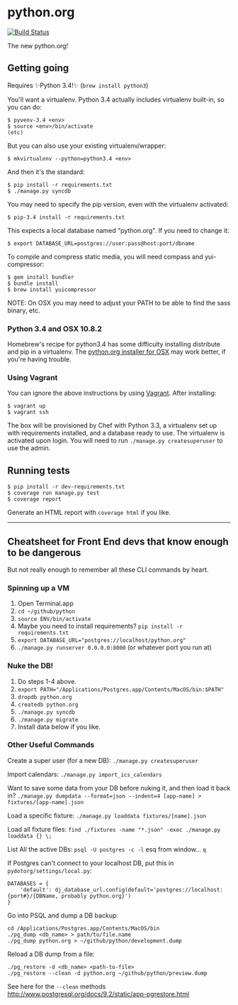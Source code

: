 python.org
==========

[![Build Status](https://travis-ci.org/python/pythondotorg.png?branch=master)](https://travis-ci.org/python/pythondotorg)

The new python.org!

Getting going
-------------

Requires :sparkles:Python 3.4!:sparkles: (`brew install python3`)

You'll want a virtualenv. Python 3.4 actually includes virtualenv built-in,
so you can do:

    $ pyvenv-3.4 <env>
    $ source <env>/bin/activate
    (etc)

But you can also use your existing virtualenv/wrapper:

    $ mkvirtualenv --python=python3.4 <env>

And then it's the standard:

    $ pip install -r requirements.txt
    $ ./manage.py syncdb

You may need to specify the pip version, even with the virtualenv activated:

    $ pip-3.4 install -r requirements.txt

This expects a local database named "python.org". If you need to change it:

    $ export DATABASE_URL=postgres://user:pass@host:port/dbname

To compile and compress static media, you will need compass and yui-compressor:

    $ gem install bundler
    $ bundle install
    $ brew install yuicompressor

NOTE: On OSX you may need to adjust your PATH to be able to find the sass binary, etc.

### Python 3.4 and OSX 10.8.2

Homebrew's recipe for python3.4 has some difficulty installing distribute
and pip in a virtualenv. The [python.org installer for OSX](http://www.python.org/download/)
may work better, if you're having trouble.

### Using Vagrant

You can ignore the above instructions by using [Vagrant](http://www.vagrantup.com/). After installing:

    $ vagrant up
    $ vagrant ssh

The box will be provisioned by Chef with Python 3.3, a virtualenv set up with requirements installed, and a database ready to use. The virtualenv is activated upon login. You will need to run `./manage.py createsuperuser` to use the admin.

Running tests
-------------

    $ pip install -r dev-requirements.txt
    $ coverage run manage.py test
    $ coverage report

Generate an HTML report with `coverage html` if you like.


------------


Cheatsheet for Front End devs that know enough to be dangerous
-------------

But not really enough to remember all these CLI commands by heart.

### Spinning up a VM

1. Open Terminal.app
2. `cd ~/github/python`
3. `source ENV/bin/activate`
4. Maybe you need to install requirements? `pip install -r requirements.txt`
5. `export DATABASE_URL="postgres://localhost/python.org"`
6. `./manage.py runserver 0.0.0.0:8000` (or whatever port you run at)

### Nuke the DB!

1. Do steps 1-4 above.
2. `export PATH="/Applications/Postgres.app/Contents/MacOS/bin:$PATH"`
3. `dropdb python.org`
4. `createdb python.org`
5. `./manage.py syncdb`
6. `./manage.py migrate`
7. Install data below if you like.

### Other Useful Commands

Create a super user (for a new DB):
`./manage.py createsuperuser`

Import calendars:
`./manage.py import_ics_calendars`

Want to save some data from your DB before nuking it, and then load it back in?
`./manage.py dumpdata --format=json --indent=4 [app-name] > fixtures/[app-name].json`

Load a specific fixture:
`./manage.py loaddata fixtures/[name].json`

Load all fixture files:
`find ./fixtures -name "*.json" -exec ./manage.py loaddata {} \;`

List All the active DBs:
`psql -U postgres -c -l`
esq from window... `q`

If Postgres can't connect to your localhost DB, put this in `pydotorg/settings/local.py`:
```
DATABASES = {
    'default': dj_database_url.config(default='postgres://localhost:{port#}/{DBName, probably python.org}')
}
```

Go into PSQL and dump a DB backup:
```
cd /Applications/Postgres.app/Contents/MacOS/bin
./pg_dump <db_name> > path/to/file.name
./pg_dump python.org > ~/github/python/development.dump
```

Reload a DB dump from a file:
```
./pg_restore -d <db_name> <path-to-file>
./pg_restore --clean -d python.org ~/github/python/preview.dump
```

See here for the `--clean` methods http://www.postgresql.org/docs/9.2/static/app-pgrestore.html
